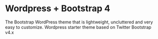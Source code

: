 # Wordpress + Bootstrap 4
The Bootstrap WordPress theme that is lightweight, uncluttered and very easy to customize. Wordpress starter theme based on Twitter Bootstrap v4.x